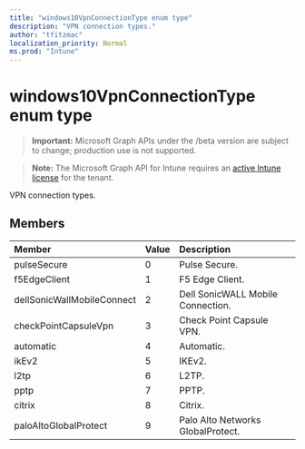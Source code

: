```yaml
---
title: "windows10VpnConnectionType enum type"
description: "VPN connection types."
author: "tfitzmac"
localization_priority: Normal
ms.prod: "Intune"
---
```


# windows10VpnConnectionType enum type

> **Important:** Microsoft Graph APIs under the /beta version are subject to change; production use is not supported.

> **Note:** The Microsoft Graph API for Intune requires an [active Intune license](https://go.microsoft.com/fwlink/?linkid=839381) for the tenant.

VPN connection types.

## Members
|Member|Value|Description|
|:---|:---|:---|
|pulseSecure|0|Pulse Secure.|
|f5EdgeClient|1|F5 Edge Client.|
|dellSonicWallMobileConnect|2|Dell SonicWALL Mobile Connection.|
|checkPointCapsuleVpn|3|Check Point Capsule VPN.|
|automatic|4|Automatic.|
|ikEv2|5|IKEv2.|
|l2tp|6|L2TP.|
|pptp|7|PPTP.|
|citrix|8|Citrix.|
|paloAltoGlobalProtect|9|Palo Alto Networks GlobalProtect.|





